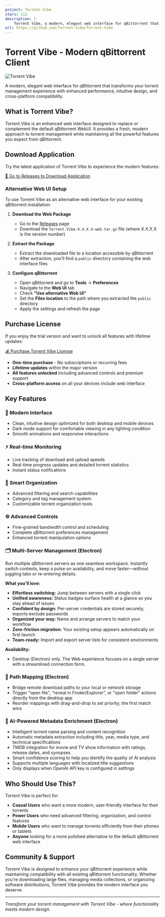 ```yaml
---
project: Torrent-Vibe
stars: 112
description: |-
    Torrent Vibe, a modern, elegant web interface for qBittorrent that transforms your torrent management experience with enhanced performance, intuitive design, and cross-platform compatibility.
url: https://github.com/Torrent-Vibe/Torrent-Vibe
---
```


# Torrent Vibe - Modern qBittorrent Client
 
<img src="https://object.innei.in/bed/2025/10/07/1759845583729.jpg" alt="Torrent Vibe" />

A modern, elegant web interface for qBittorrent that transforms your torrent management experience with enhanced performance, intuitive design, and cross-platform compatibility.

## What is Torrent Vibe?

Torrent Vibe is an enhanced web interface designed to replace or complement the default qBittorrent WebUI. It provides a fresh, modern approach to torrent management while maintaining all the powerful features you expect from qBittorrent.

## Download Application

Try the latest application of Torrent Vibe to experience the modern features:

[🚀 Go to Releases to Download Application](https://github.com/Torrent-Vibe/Torrent-Vibe/releases)

### Alternative Web UI Setup

To use Torrent Vibe as an alternative web interface for your existing qBittorrent installation:

1. **Download the Web Package**
   - Go to the [Releases](https://github.com/Torrent-Vibe/Torrent-Vibe/releases) page
   - Download the `Torrent.Vibe-X.X.X.X-web.tar.gz` file (where X.X.X.X is the version number)

2. **Extract the Package**
   - Extract the downloaded file to a location accessible by qBittorrent
   - After extraction, you'll find a `public` directory containing the web interface files

3. **Configure qBittorrent**
   - Open qBittorrent and go to **Tools** → **Preferences**
   - Navigate to the **Web UI** tab
   - Check **"Use alternative Web UI"**
   - Set the **Files location** to the path where you extracted the `public` directory
   - Apply the settings and refresh the page

## Purchase License

If you enjoy the trial version and want to unlock all features with lifetime updates:

[💰 Purchase Torrent Vibe License](https://torrent-vibe.app#pricing)

- **One-time purchase** - No subscriptions or recurring fees
- **Lifetime updates** within the major version
- **All features unlocked** including advanced controls and premium support
- **Cross-platform access** on all your devices include web interface

## Key Features

### 🎨 Modern Interface

- Clean, intuitive design optimized for both desktop and mobile devices
- Dark mode support for comfortable viewing in any lighting condition
- Smooth animations and responsive interactions

### ⚡ Real-time Monitoring

- Live tracking of download and upload speeds
- Real-time progress updates and detailed torrent statistics
- Instant status notifications

### 📁 Smart Organization

- Advanced filtering and search capabilities
- Category and tag management system
- Customizable torrent organization tools

### ⚙️ Advanced Controls

- Fine-grained bandwidth control and scheduling
- Complete qBittorrent preferences management
- Enhanced torrent manipulation options

### 🗂️ Multi-Server Management (Electron)

Run multiple qBittorrent servers as one seamless workspace. Instantly switch contexts, keep a pulse on availability, and move faster—without juggling tabs or re-entering details.

**What you'll love:**

- **Effortless switching:** Jump between servers with a single click
- **Unified awareness:** Status badges surface health at a glance so you stay ahead of issues
- **Confident by design:** Per-server credentials are stored securely; exports exclude passwords
- **Organized your way:** Name and arrange servers to match your workflow
- **Zero-friction migration:** Your existing setup appears automatically on first launch
- **Team-ready:** Import and export server lists for consistent environments

**Availability:**

- Desktop (Electron) only. The Web experience focuses on a single server with a streamlined connection form.

### 🔗 Path Mapping (Electron)

- Bridge remote download paths to your local or network storage
- Trigger "open file", "reveal in Finder/Explorer", or "open folder" actions directly from the desktop app
- Reorder mappings with drag-and-drop to set priority; the first match wins

### 🤖 AI-Powered Metadata Enrichment (Electron)

- Intelligent torrent name parsing and content recognition
- Automatic metadata extraction including title, year, media type, and technical specifications
- TMDB integration for movie and TV show information with ratings, release dates, and synopses
- Smart confidence scoring to help you identify the quality of AI analysis
- Supports multiple languages with localized title suggestions
- Only displays when OpenAI API key is configured in settings

## Who Should Use This?

Torrent Vibe is perfect for:

- **Casual Users** who want a more modern, user-friendly interface for their torrents
- **Power Users** who need advanced filtering, organization, and control features
- **Mobile Users** who want to manage torrents efficiently from their phones or tablets
- **Anyone** looking for a more polished alternative to the default qBittorrent web interface

## Community & Support

Torrent Vibe is designed to enhance your qBittorrent experience while maintaining compatibility with all existing qBittorrent functionality. Whether you're downloading large files, managing media collections, or organizing software distributions, Torrent Vibe provides the modern interface you deserve.

---

_Transform your torrent management with Torrent Vibe - where functionality meets modern design._

